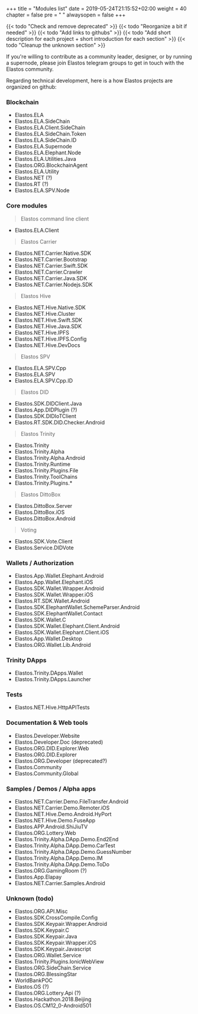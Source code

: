 +++
title = "Modules list"
date = 2019-05-24T21:15:52+02:00
weight = 40
chapter = false
pre = "<i class='fa ela-page'></i> "
alwaysopen = false
+++

{{< todo "Check and remove deprecated" >}}
{{< todo "Reorganize a bit if needed" >}}
{{< todo "Add links to githubs" >}}
{{< todo "Add short description for each project + short introduction for each section" >}}
{{< todo "Cleanup the unknown section" >}}

If you're willing to contribute as a community leader, designer, or by running a supernode, please join Elastos telegram groups to get in touch with the Elastos community.

Regarding technical development, here is a how Elastos projects are organized on github:

### Blockchain

* Elastos.ELA
* Elastos.ELA.SideChain
* Elastos.ELA.Client.SideChain
* Elastos.ELA.SideChain.Token
* Elastos.ELA.SideChain.ID
* Elastos.ELA.Supernode
* Elastos.ELA.Elephant.Node
* Elastos.ELA.Utilities.Java
* Elastos.ORG.BlockchainAgent
* Elastos.ELA.Utility
* Elastos.NET (?)
* Elastos.RT (?)
* Elastos.ELA.SPV.Node

### Core modules

> Elastos command line client

* Elastos.ELA.Client

> Elastos Carrier

* Elastos.NET.Carrier.Native.SDK
* Elastos.NET.Carrier.Bootstrap
* Elastos.NET.Carrier.Swift.SDK
* Elastos.NET.Carrier.Crawler
* Elastos.NET.Carrier.Java.SDK
* Elastos.NET.Carrier.Nodejs.SDK

> Elastos Hive

* Elastos.NET.Hive.Native.SDK
* Elastos.NET.Hive.Cluster
* Elastos.NET.Hive.Swift.SDK
* Elastos.NET.Hive.Java.SDK
* Elastos.NET.Hive.IPFS
* Elastos.NET.Hive.IPFS.Config
* Elastos.NET.Hive.DevDocs

> Elastos SPV

* Elastos.ELA.SPV.Cpp
* Elastos.ELA.SPV
* Elastos.ELA.SPV.Cpp.ID

> Elastos DID

* Elastos.SDK.DIDClient.Java
* Elastos.App.DIDPlugin (?)
* Elastos.SDK.DIDIoTClient
* Elastos.RT.SDK.DID.Checker.Android

> Elastos Trinity

* Elastos.Trinity
* Elastos.Trinity.Alpha
* Elastos.Trinity.Alpha.Android
* Elastos.Trinity.Runtime
* Elastos.Trinity.Plugins.File
* Elastos.Trinity.ToolChains
* Elastos.Trinity.Plugins.* 

> Elastos DittoBox

* Elastos.DittoBox.Server
* Elastos.DittoBox.iOS
* Elastos.DittoBox.Android

> Voting 

* Elastos.SDK.Vote.Client
* Elastos.Service.DIDVote

### Wallets / Authorization

* Elastos.App.Wallet.Elephant.Android
* Elastos.App.Wallet.Elephant.iOS
* Elastos.SDK.Wallet.Wrapper.Android
* Elastos.SDK.Wallet.Wrapper.iOS
* Elastos.RT.SDK.Wallet.Android
* Elastos.SDK.ElephantWallet.SchemeParser.Android
* Elastos.SDK.ElephantWallet.Contact
* Elastos.SDK.Wallet.C
* Elastos.SDK.Wallet.Elephant.Client.Android
* Elastos.SDK.Wallet.Elephant.Client.iOS
* Elastos.App.Wallet.Desktop
* Elastos.ORG.Wallet.Lib.Android

### Trinity DApps

* Elastos.Trinity.DApps.Wallet
* Elastos.Trinity.DApps.Launcher

### Tests

* Elastos.NET.Hive.HttpAPITests

### Documentation & Web tools 

* Elastos.Developer.Website
* Elastos.Developer.Doc (deprecated)
* Elastos.ORG.DID.Explorer.Web
* Elastos.ORG.DID.Explorer
* Elastos.ORG.Developer (deprecated?)
* Elastos.Community
* Elastos.Community.Global

### Samples / Demos / Alpha apps

* Elastos.NET.Carrier.Demo.FileTransfer.Android
* Elastos.NET.Carrier.Demo.Remoter.iOS
* Elastos.NET.Hive.Demo.Android.HyPort
* Elastos.NET.Hive.Demo.FuseApp
* Elastos.APP.Android.ShiJiuTV
* Elastos.ORG.Lottery.Web
* Elastos.Trinity.Alpha.DApp.Demo.End2End
* Elastos.Trinity.Alpha.DApp.Demo.CarTest
* Elastos.Trinity.Alpha.DApp.Demo.GuessNumber
* Elastos.Trinity.Alpha.DApp.Demo.IM
* Elastos.Trinity.Alpha.DApp.Demo.ToDo
* Elastos.ORG.GamingRoom (?)
* Elastos.App.Elapay
* Elastos.NET.Carrier.Samples.Android

### Unknown (todo)

* Elastos.ORG.API.Misc
* Elastos.SDK.CrossCompile.Config
* Elastos.SDK.Keypair.Wrapper.Android
* Elastos.SDK.Keypair.C
* Elastos.SDK.Keypair.Java
* Elastos.SDK.Keypair.Wrapper.iOS
* Elastos.SDK.Keypair.Javascript
* Elastos.ORG.Wallet.Service
* Elastos.Trinity.Plugins.IonicWebView
* Elastos.ORG.SideChain.Service
* Elastos.ORG.BlessingStar
* WorldBankPOC
* Elastos.OS (?)
* Elastos.ORG.Lottery.Api (?)
* Elastos.Hackathon.2018.Beijing
* Elastos.OS.CM12_0-Android501